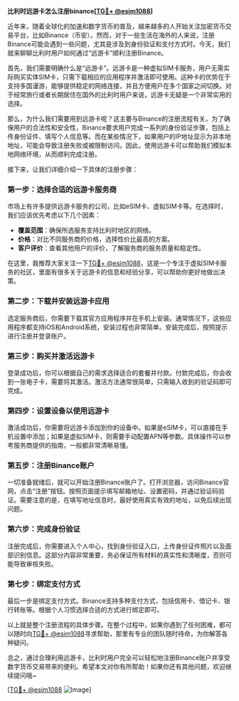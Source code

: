 **比利时远游卡怎么注册binance[[TG💪+ @esim1088](https://t.me/s/esim1088)]**

近年来，随着全球化的加速和数字货币的普及，越来越多的人开始关注加密货币交易平台，比如Binance（币安）。然而，对于一些生活在海外的人来说，注册Binance可能会遇到一些问题，尤其是涉及到身份验证和支付方式时。今天，我们就来聊聊比利时用户如何通过“远游卡”顺利注册Binance。

首先，我们需要明确什么是“远游卡”。远游卡是一种虚拟SIM卡服务，用户无需实际购买实体SIM卡，只需下载相应的应用程序并激活即可使用。这种卡的优势在于支持多国漫游，能够提供稳定的网络连接，并且方便用户在多个国家之间切换。对于经常旅行或者长期居住在国外的比利时用户来说，远游卡无疑是一个非常实用的选择。

那么，为什么我们需要用到远游卡呢？这主要与Binance的注册流程有关。为了确保用户的合法性和安全性，Binance要求用户完成一系列的身份验证步骤，包括上传身份证件、填写个人信息等。而在某些情况下，如果用户的IP地址显示为非本地地址，可能会导致注册失败或被限制访问。因此，使用远游卡可以帮助我们模拟本地网络环境，从而顺利完成注册。

接下来，让我们详细介绍一下具体的注册步骤：

### 第一步：选择合适的远游卡服务商

市场上有许多提供远游卡服务的公司，比如eSIM卡、虚拟SIM卡等。在选择时，我们应该优先考虑以下几个因素：
- **覆盖范围**：确保所选服务支持比利时地区的网络。
- **价格**：对比不同服务商的价格，选择性价比最高的方案。
- **客户评价**：查看其他用户的评价，了解服务商的服务质量和稳定性。

在这里，我推荐大家关注一下[TG💪+ @esim1088](https://t.me/s/esim1088)，这是一个专注于虚拟SIM卡服务的社区，里面有很多关于远游卡的信息和经验分享，可以帮助你更好地做出决策。

### 第二步：下载并安装远游卡应用

选定服务商后，你需要下载其官方应用程序并在手机上安装。通常情况下，这些应用程序都支持iOS和Android系统，安装过程也非常简单。安装完成后，按照提示进行注册并登录账户。

### 第三步：购买并激活远游卡

登录成功后，你可以根据自己的需求选择适合的套餐并付款。付款完成后，你会收到一张电子卡，需要将其激活。激活方法通常很简单，只需输入收到的验证码即可完成。

### 第四步：设置设备以使用远游卡

激活成功后，你需要将远游卡添加到你的设备中。如果是eSIM卡，可以直接在手机设置中添加；如果是虚拟SIM卡，则需要手动配置APN等参数。具体操作可以参考服务商提供的指南，一般都非常清晰易懂。

### 第五步：注册Binance账户

一切准备就绪后，就可以开始注册Binance账户了。打开浏览器，访问Binance官网，点击“注册”按钮。按照页面提示填写邮箱地址、设置密码，并通过验证码验证。需要注意的是，在填写地址信息时，最好使用真实有效的地址，以免后续出现问题。

### 第六步：完成身份验证

注册完成后，你需要进入个人中心，找到身份验证入口，上传身份证件照片以及面部识别信息。这部分内容非常重要，务必保证所有材料的真实性和清晰度，否则可能导致审核失败。

### 第七步：绑定支付方式

最后一步是绑定支付方式。Binance支持多种支付方式，包括信用卡、借记卡、银行转账等。根据个人习惯选择合适的方式进行绑定即可。

以上就是整个注册流程的具体步骤。在整个过程中，如果你遇到了任何困难，都可以随时向[TG💪+ @esim1088](https://t.me/s/esim1088)寻求帮助，那里有专业的团队随时待命，为你解答各种疑问。

总之，通过合理利用远游卡，比利时用户完全可以轻松地注册Binance账户并享受数字货币交易带来的便利。希望本文对你有所帮助！如果你还有其他问题，欢迎继续提问哦~

[[TG💪+ @esim1088](https://t.me/s/esim1088) ![Image](https://i.postimg.cc/4NQfJmqS/Snipaste-2025-05-13-00-14-12.png)]